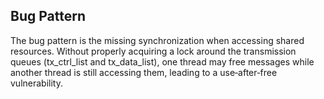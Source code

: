 ## Bug Pattern

The bug pattern is the missing synchronization when accessing shared resources. Without properly acquiring a lock around the transmission queues (tx_ctrl_list and tx_data_list), one thread may free messages while another thread is still accessing them, leading to a use‐after‐free vulnerability.